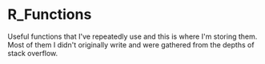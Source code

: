 # R_Functions
Useful functions that I've repeatedly use and this is where I'm storing them. Most of them I didn't originally write and were gathered from the depths of stack overflow.
